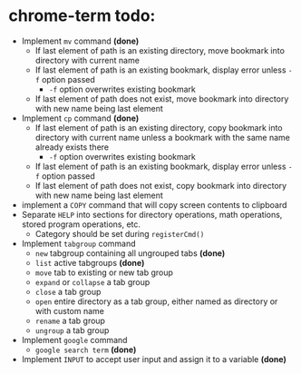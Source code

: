 # chrome-term todo:
 - Implement `mv` command **(done)**
    - If last element of path is an existing directory, move bookmark into directory with current name
    - If last element of path is an existing bookmark, display error unless `-f` option passed
        - `-f` option overwrites existing bookmark
    - If last element of path does not exist, move bookmark into directory with new name being last element
 - Implement `cp` command **(done)**
    - If last element of path is an existing directory, copy bookmark into directory with current name unless a bookmark with the same name already exists there
        - `-f` option overwrites existing bookmark
    - If last element of path is an existing bookmark, display error unless `-f` option passed
    - If last element of path does not exist, copy bookmark into directory with new name being last element
 - implement a `COPY` command that will copy screen contents to clipboard
 - Separate `HELP` into sections for directory operations, math operations, stored program operations, etc.
    - Category should be set during `registerCmd()`
 - Implement `tabgroup` command
    - `new` tabgroup containing all ungrouped tabs **(done)**
    - `list` active tabgroups **(done)**
    - `move` tab to existing or new tab group
    - `expand` or `collapse` a tab group
    - `close` a tab group
    - `open` entire directory as a tab group, either named as directory or with custom name
    - `rename` a tab group 
    - `ungroup` a tab group
 - Implement `google` command
   - `google search term` **(done)**
 - Implement `INPUT` to accept user input and assign it to a variable **(done)**